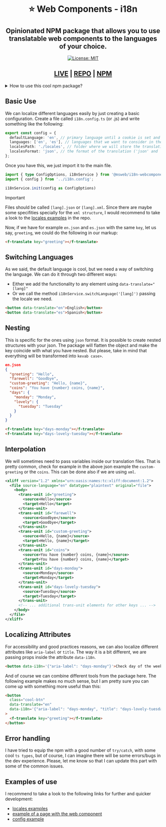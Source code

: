 <div align="center">
<h1>⭐️ Web Components - i18n</h1>
<h2>Opinionated NPM package that allows you to use translatable web components to the languages of your choice.</h2>

[![License: MIT](https://img.shields.io/badge/License-MIT-yellow.svg)](https://opensource.org/licenses/MIT)

<h2><a href='https://web-components-i18n.vercel.app/'>LIVE</a> | <a href='https://github.com/manuelsanchezweb/i18n-webcomponents'>REPO</a> | <a href='https://www.npmjs.com/package/@msweb/i18n-webcomponents'>NPM</a></h2>
</div>

<details>
  <summary>How to use this cool npm package?</summary>
  <ol>
    <li>
      <a href="#basic-use">Basic Use with Config File</a>
    </li>
    <li><a href="#switching-languages">Switching languages</a></li>
    <li>
      <a href="#nesting">Nesting</a>
    </li>
    <li><a href="#interpolation">Interpolation</a></li>
    <li><a href="#localizing-attributes">Localizing attributes</a></li>
	<li><a href="#error-handling">Error handling</a></li>
    <li><a href="#examples-of-use">Examples of use</a></li>
    <li><a href="#contact">Contact</a></li>

  </ol>
</details>

## Basic Use

We can localize different languages easily by just creating a basic configuration. Create a file called <code>i18n.config.ts</code> (or .js) and write something like the following:

```ts
export const config = {
  defaultLanguage: 'en', // primary language until a cookie is set and if browser language is not available
  languages: ['en', 'es'], // languages that we want to consider in the app
  localesPath: './locales', // folder where we will store the translation files
  localesFormat: 'json', // the format of the translation ('json' and 'xml' are accepted)
};
```

Once you have this, we just import it to the main file.

```ts
import { type ConfigOptions, i18nService } from '@msweb/i18n-webcomponents';
import { config } from '../i18n.config';

i18nService.init(config as ConfigOptions)
```

> [!IMPORTANT]  
> Files should be called <code>[lang].json</code> or <code>[lang].xml</code>. Since there are maybe some specifities specially for the <code>xml structure</code>, I would recommend to take a look to the [locales examples](https://github.com/manuelsanchezweb/i18n-webcomponents/tree/main/locales) in the repo.

Now, if we have for example <code>en.json</code> and <code>es.json</code> with the same <code>key</code>, let us say, <code>greeting</code>, we could do the following in our markup:

```html
<f-translate key="greeting"></f-translate>
```

## Switching Languages

As we said, the default language is cool, but we need a way of switching the language. We can do it through two different ways:

- Either we add the functionality to any element using <code>data-translate="[lang]"</code>
- Or we call the method <code>i18nService.switchLanguage('[lang]')</code> passing the locale we need.

```html
<button data-translate="en">English</button>
<button data-translate="es">Spanish</button>
```

## Nesting

This is specific for the ones using <code>json</code> format. It is possible to create nested structures with your json. The package will flatten the object and make the key coincide with what you have nested. But please, take in mind that everything will be transformed into <code>kevab case></code>.

```json
en.json
{
  "greeting": "Hello",
  "farewell": "Goodbye",
  "custom-greeting": "Hello, {name}",
  "coins": "You have {number} coins, {name}",
  "days": {
    "monday": "Monday",
    "lovely": {
      "tuesday": "Tuesday"
    }
  }
}
```

```html
<f-translate key="days-monday"></f-translate>
<f-translate key="days-lovely-tuesday"></f-translate>
```

## Interpolation

We will sometimes need to pass variables inside our translation files. That is pretty common, check for example in the above json example the <code>custom-greeting</code> or the <code>coins</code>. This can be done also if we are using <code>xml</code>.

```xml
<xliff version="1.2" xmlns="urn:oasis:names:tc:xliff:document:1.2">
  <file source-language="en" datatype="plaintext" original="file">
    <body>
      <trans-unit id="greeting">
        <source>Hello</source>
        <target>Hello</target>
      </trans-unit>
      <trans-unit id="farewell">
        <source>Goodbye</source>
        <target>Goodbye</target>
      </trans-unit>
      <trans-unit id="custom-greeting">
        <source>Hello, {name}</source>
        <target>Hello, {name}</target>
      </trans-unit>
      <trans-unit id="coins">
        <source>You have {number} coins, {name}</source>
        <target>You have {number} coins, {name}</target>
      </trans-unit>
      <trans-unit id="days-monday">
        <source>Monday</source>
        <target>Monday</target>
      </trans-unit>
      <trans-unit id="days-lovely-tuesday">
        <source>Tuesday</source>
        <target>Tuesday</target>
      </trans-unit>
      <!-- ... additional trans-unit elements for other keys ... -->
    </body>
  </file>
</xliff>
```

## Localizing Attributes

For accessibility and good practices reasons, we can also localize different attributes like <code>aria-label</code> or <code>title</code>. The way it is a bit different, we are passing props inside the attribute <code>data-i18n</code>.

```html
<button data-i18n='{"aria-label": "days-monday"}'>Check day of the week</button>
```

And of course we can combine different tools from the package here. The following example makes no much sense, but I am pretty sure you can come up with something more useful than this:

```html
<button
  class="cool-btn"
  data-translate="en"
  data-i18n='{"aria-label": "days-monday", "title": "days-lovely-tuesday"}'
>
  <f-translate key="greeting"></f-translate>
</button>
```

## Error handling

I have tried to equip the npm with a good number of <code>try/catch</code>, with some cool <code>ts types</code>, but of course, I can imagine there will be some errors/bugs in the dev experience. Please, let me know so that I can update this part with some of the common issues.

## Examples of use

I recommend to take a look to the following links for further and quicker development:

- [locales examples](https://github.com/manuelsanchezweb/i18n-webcomponents/tree/main/locales)
- [example of a page with the web component]()
- [config example](https://github.com/manuelsanchezweb/i18n-webcomponents/blob/main/i18n.config.ts)
